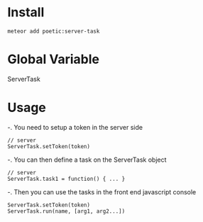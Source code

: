 # Install
```meteor add poetic:server-task```

# Global Variable
ServerTask

# Usage

-. You need to setup a token in the server side
```
// server
ServerTask.setToken(token)
```
-. You can then define a task on the ServerTask object
```
// server
ServerTask.task1 = function() { ... }
```
-. Then you can use the tasks in the front end javascript console
```
ServerTask.setToken(token)
ServerTask.run(name, [arg1, arg2...])
```
